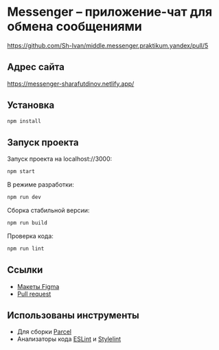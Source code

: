 # Messenger – приложение-чат для обмена сообщениями

https://github.com/Sh-Ivan/middle.messenger.praktikum.yandex/pull/5

## Адрес сайта

https://messenger-sharafutdinov.netlify.app/

## Установка

```bash
npm install
```

## Запуск проекта

Запуск проекта на localhost://3000:

```bash
npm start
```

В режиме разработки:

```bash
npm run dev
```

Сборка стабильной версии:

```bash
npm run build
```

Проверка кода:

```bash
npm run lint
```

## Ссылки

- [Макеты Figma](https://www.figma.com/file/oswzyNtaNEE3b2kOYA6zHu/Chat-messenger?node-id=0%3A1)
- [Pull request](https://github.com/Sh-Ivan/middle.messenger.praktikum.yandex/pull/5)

## Использованы инструменты

- Для сборки [Parcel](https://ru.parceljs.org/)
- Анализаторы кода [ESLint](https://eslint.org/) и [Stylelint](https://stylelint.io/)

